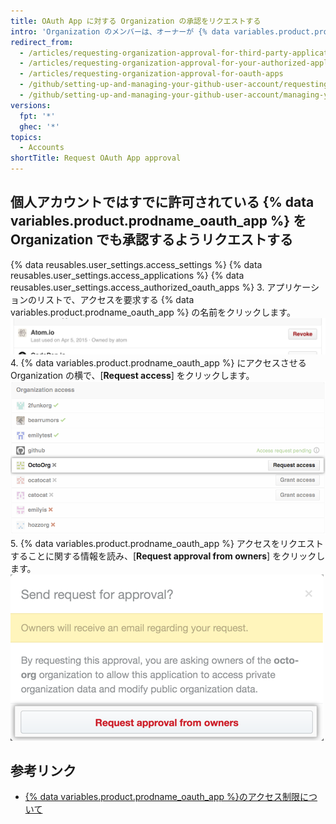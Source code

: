 ```yaml
---
title: OAuth App に対する Organization の承認をリクエストする
intro: 'Organization のメンバーは、オーナーが {% data variables.product.prodname_oauth_app %} に Organization リソースへのアクセスを許可するようリクエストできます。'
redirect_from:
  - /articles/requesting-organization-approval-for-third-party-applications/
  - /articles/requesting-organization-approval-for-your-authorized-applications/
  - /articles/requesting-organization-approval-for-oauth-apps
  - /github/setting-up-and-managing-your-github-user-account/requesting-organization-approval-for-oauth-apps
  - /github/setting-up-and-managing-your-github-user-account/managing-your-membership-in-organizations/requesting-organization-approval-for-oauth-apps
versions:
  fpt: '*'
  ghec: '*'
topics:
  - Accounts
shortTitle: Request OAuth App approval
---
```


## 個人アカウントではすでに許可されている {% data variables.product.prodname_oauth_app %} を Organization でも承認するようリクエストする

{% data reusables.user_settings.access_settings %}
{% data reusables.user_settings.access_applications %}
{% data reusables.user_settings.access_authorized_oauth_apps %}
3. アプリケーションのリストで、アクセスを要求する {% data variables.product.prodname_oauth_app %} の名前をクリックします。 ![[View application] ボタン](/assets/images/help/settings/settings-third-party-view-app.png)
4. {% data variables.product.prodname_oauth_app %} にアクセスさせる Organization の横で、[**Request access**] をクリックします。 ![[Request access] ボタン](/assets/images/help/settings/settings-third-party-request-access.png)
5. {% data variables.product.prodname_oauth_app %} アクセスをリクエストすることに関する情報を読み、[**Request approval from owners**] をクリックします。 ![[Request approval] ボタン](/assets/images/help/settings/oauth-access-request-approval.png)

## 参考リンク

- [{% data variables.product.prodname_oauth_app %}のアクセス制限について](/articles/about-oauth-app-access-restrictions)
